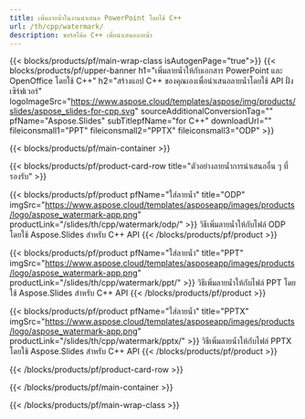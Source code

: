 ```yaml
---
title: เพิ่มลายน้ำในงานนำเสนอ PowerPoint โดยใช้ C++
url: /th/cpp/watermark/
description: ซอร์สโค้ด C++ เพื่อนำเสนอลายน้ำ
---
```


{{< blocks/products/pf/main-wrap-class isAutogenPage="true">}}
{{< blocks/products/pf/upper-banner h1="เพิ่มลายน้ำให้กับเอกสาร PowerPoint และ OpenOffice โดยใช้ C++" h2="สร้างแอป C++ ของคุณเองเพื่อนำเสนอลายน้ำโดยใช้ API ฝั่งเซิร์ฟเวอร์" logoImageSrc="https://www.aspose.cloud/templates/aspose/img/products/slides/aspose_slides-for-cpp.svg" sourceAdditionalConversionTag="" pfName="Aspose.Slides" subTitlepfName="for C++" downloadUrl="" fileiconsmall1="PPT" fileiconsmall2="PPTX" fileiconsmall3="ODP" >}}

{{< blocks/products/pf/main-container >}}

{{< blocks/products/pf/product-card-row title="ตัวอย่างลายน้ำการนำเสนออื่น ๆ ที่รองรับ" >}}

{{< blocks/products/pf/product pfName="ใส่ลายน้ำ" title="ODP" imgSrc="https://www.aspose.cloud/templates/asposeapp/images/products/logo/aspose_watermark-app.png" productLink="/slides/th/cpp/watermark/odp/" >}}
วิธีเพิ่มลายน้ำให้กับไฟล์ ODP โดยใช้ Aspose.Slides สำหรับ C++ API
{{< /blocks/products/pf/product >}}

{{< blocks/products/pf/product pfName="ใส่ลายน้ำ" title="PPT" imgSrc="https://www.aspose.cloud/templates/asposeapp/images/products/logo/aspose_watermark-app.png" productLink="/slides/th/cpp/watermark/ppt/" >}}
วิธีเพิ่มลายน้ำให้กับไฟล์ PPT โดยใช้ Aspose.Slides สำหรับ C++ API
{{< /blocks/products/pf/product >}}

{{< blocks/products/pf/product pfName="ใส่ลายน้ำ" title="PPTX" imgSrc="https://www.aspose.cloud/templates/asposeapp/images/products/logo/aspose_watermark-app.png" productLink="/slides/th/cpp/watermark/pptx/" >}}
วิธีเพิ่มลายน้ำให้กับไฟล์ PPTX โดยใช้ Aspose.Slides สำหรับ C++ API
{{< /blocks/products/pf/product >}}



{{< /blocks/products/pf/product-card-row >}}

{{< /blocks/products/pf/main-container >}}
    
{{< /blocks/products/pf/main-wrap-class >}}